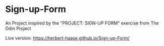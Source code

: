 # Sign-up-Form

An Project inspired by the "PROJECT: SIGN-UP FORM" exercise from The Odin Project


Live version: https://herbert-haase.github.io/Sign-up-Form/
